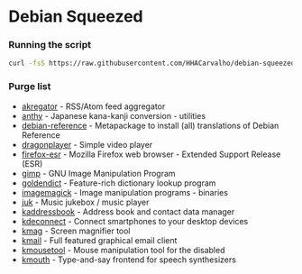# Debian Squeezed

### Running the script

```sh
curl -fsS https://raw.githubusercontent.com/HHACarvalho/debian-squeezed/refs/heads/main/setup.sh | sh
```

### Purge list

- [akregator](https://packages.debian.org/bookworm/akregator) - RSS/Atom feed aggregator
- [anthy](https://packages.debian.org/bookworm/anthy) - Japanese kana-kanji conversion - utilities
- [debian-reference](https://packages.debian.org/bookworm/debian-reference) - Metapackage to install (all) translations of Debian Reference
- [dragonplayer](https://packages.debian.org/bookworm/dragonplayer) - Simple video player
- [firefox-esr](https://packages.debian.org/bookworm/firefox-esr) - Mozilla Firefox web browser - Extended Support Release (ESR)
- [gimp](https://packages.debian.org/bookworm/gimp) - GNU Image Manipulation Program
- [goldendict](https://packages.debian.org/bookworm/goldendict) - Feature-rich dictionary lookup program
- [imagemagick](https://packages.debian.org/bookworm/imagemagick) - Image manipulation programs - binaries
- [juk](https://packages.debian.org/bookworm/juk) - Music jukebox / music player
- [kaddressbook](https://packages.debian.org/bookworm/kaddressbook) - Address book and contact data manager
- [kdeconnect](https://packages.debian.org/bookworm/kdeconnect) - Connect smartphones to your desktop devices
- [kmag](https://packages.debian.org/bookworm/kmag) - Screen magnifier tool
- [kmail](https://packages.debian.org/bookworm/kmail) - Full featured graphical email client
- [kmousetool](https://packages.debian.org/bookworm/kmousetool) - Mouse manipulation tool for the disabled
- [kmouth](https://packages.debian.org/bookworm/kmouth) - Type-and-say frontend for speech synthesizers

